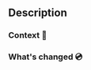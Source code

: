 ## Description

<!---
Give the reviewer a brief synopsis of why the changes that have been made, and why.
-->

### Context 💾

### What's changed 💿
